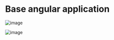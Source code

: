 # Base angular application


![image](https://user-images.githubusercontent.com/107784718/198958423-388e99e7-2685-491b-913b-ddcc5c622778.png)

![image](https://user-images.githubusercontent.com/107784718/198958556-3a407eae-6b68-463c-9ff0-d909117b4dcf.png)
